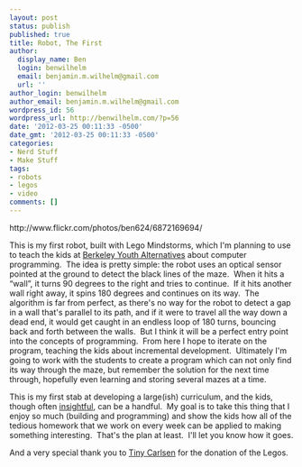 ```yaml
---
layout: post
status: publish
published: true
title: Robot, The First
author:
  display_name: Ben
  login: benwilhelm
  email: benjamin.m.wilhelm@gmail.com
  url: ''
author_login: benwilhelm
author_email: benjamin.m.wilhelm@gmail.com
wordpress_id: 56
wordpress_url: http://benwilhelm.com/?p=56
date: '2012-03-25 00:11:33 -0500'
date_gmt: '2012-03-25 00:11:33 -0500'
categories:
- Nerd Stuff
- Make Stuff
tags:
- robots
- legos
- video
comments: []
---
```

<p>http://www.flickr.com/photos/ben624/6872169694/</p>
<p>This is my first robot, built with Lego Mindstorms, which I'm planning to use to teach the kids at <a title="Berkeley Youth Alternatives" href="http://byaonline.org" target="_blank">Berkeley Youth Alternatives</a> about computer programming.&nbsp; The idea is pretty simple: the robot uses an optical sensor pointed at the ground to detect the black lines of the maze.&nbsp; When it hits a &ldquo;wall&rdquo;, it turns 90 degrees to the right and tries to continue.&nbsp; If it hits another wall right away, it spins 180 degrees and continues on its way.&nbsp; The algorithm is far from perfect, as there's no way for the robot to detect a gap in a wall that's parallel to its path, and if it were to travel all the way down a dead end, it would get caught in an endless loop of 180 turns, bouncing back and forth between the walls.&nbsp; But I think it will be a perfect entry point into the concepts of programming.&nbsp; From here I hope to iterate on the program, teaching the kids about incremental development.&nbsp; Ultimately I'm going to work with the students to create a program which can not only find its way through the maze, but remember the solution for the next time through, hopefully even learning and storing several mazes at a time.</p>
<p>This is my first stab at developing a large(ish) curriculum, and the kids, though often <a title="Conversations with a 10-year-old" href="http://www.slithy-tove.net/archives/1258" target="_blank">insightful</a>, can be a handful.&nbsp; My goal is to take this thing that I enjoy so much (building and programming) and show the kids how all of the tedious homework that we work on every week can be applied to making something interesting.&nbsp; That's the plan at least.&nbsp; I'll let you know how it goes.</p>
<p>And a very special thank you to <a title="Cece Gadda" href="http://www.dbdgartistwebsites.com/cecegadda/">Tiny Carlsen</a> for the donation of the Legos.</p>
